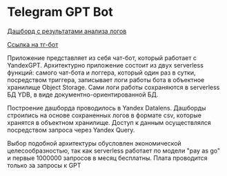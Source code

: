 # Telegram GPT Bot

[Дашборд с результатами анализа логов](https://datalens.yandex/qyex8bxlkfkgc) 

[Ссылка на тг-бот](https://t.me/de_prj_bot)

Приложение представляет из себя чат-бот, который работает с YandexGPT. Архитектурно приложение состоит из двух serverless функций: самого чат-бота и логгера, который один раз в сутки, посредством триггера, записывает логи работы бота в объектное хранилище Object Storage. Сами логи работы сохраняются в serverless БД YDB, в виде документно-ориентированной БД.

Построение дашборда проводилось в Yandex Datalens. Дашборды строились на основе сохраненных логов в формате csv, которые хранятся в объектном хранилище. Доступ к данным осуществлялся посредством запроса через Yandex Query.

Выбор подобной архитектуры обусловлен экономической целесообразностью, так как serverless работает по модели "pay as go" и первые 1000000 запросов в месяц бесплатны. Плата проводится только за запросы к GPT